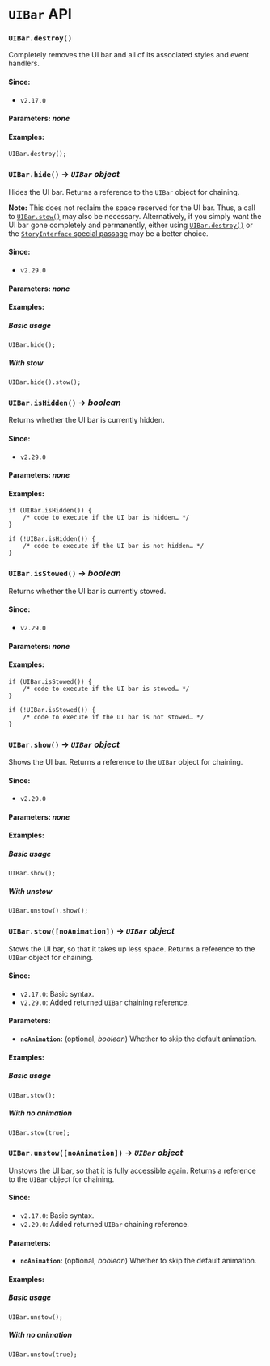<!-- ***********************************************************************************************
	UIBar API
************************************************************************************************ -->
<h1 id="uibar-api"><code>UIBar</code> API</h1>

<!-- *********************************************************************** -->

<span id="uibar-api-method-destroy"></span>
### `UIBar.destroy()`

Completely removes the UI bar and all of its associated styles and event handlers.

#### Since:

* `v2.17.0`

#### Parameters: *none*

#### Examples:

```
UIBar.destroy();
```

<!-- *********************************************************************** -->

<span id="uibar-api-method-hide"></span>
### `UIBar.hide()` → *`UIBar` object*

Hides the UI bar.  Returns a reference to the `UIBar` object for chaining.

<p role="note"><b>Note:</b>
This does not reclaim the space reserved for the UI bar.  Thus, a call to <a href="#uibar-api-method-stow"><code>UIBar.stow()</code></a> may also be necessary.  Alternatively, if you simply want the UI bar gone completely and permanently, either using <a href="#uibar-api-method-destroy"><code>UIBar.destroy()</code></a> or the <a href="#special-passage-storyinterface"><code>StoryInterface</code> special passage</a> may be a better choice.
</p>

#### Since:

* `v2.29.0`

#### Parameters: *none*

#### Examples:

##### Basic usage

```
UIBar.hide();
```

##### With stow

```
UIBar.hide().stow();
```

<!-- *********************************************************************** -->

<span id="uibar-api-method-ishidden"></span>
### `UIBar.isHidden()` → *boolean*

Returns whether the UI bar is currently hidden.

#### Since:

* `v2.29.0`

#### Parameters: *none*

#### Examples:

```
if (UIBar.isHidden()) {
	/* code to execute if the UI bar is hidden… */
}

if (!UIBar.isHidden()) {
	/* code to execute if the UI bar is not hidden… */
}
```

<!-- *********************************************************************** -->

<span id="uibar-api-method-isstowed"></span>
### `UIBar.isStowed()` → *boolean*

Returns whether the UI bar is currently stowed.

#### Since:

* `v2.29.0`

#### Parameters: *none*

#### Examples:

```
if (UIBar.isStowed()) {
	/* code to execute if the UI bar is stowed… */
}

if (!UIBar.isStowed()) {
	/* code to execute if the UI bar is not stowed… */
}
```

<!-- *********************************************************************** -->

<span id="uibar-api-method-show"></span>
### `UIBar.show()` → *`UIBar` object*

Shows the UI bar.  Returns a reference to the `UIBar` object for chaining.

#### Since:

* `v2.29.0`

#### Parameters: *none*

#### Examples:

##### Basic usage

```
UIBar.show();
```

##### With unstow

```
UIBar.unstow().show();
```

<!-- *********************************************************************** -->

<span id="uibar-api-method-stow"></span>
### `UIBar.stow([noAnimation])` → *`UIBar` object*

Stows the UI bar, so that it takes up less space.  Returns a reference to the `UIBar` object for chaining.

#### Since:

* `v2.17.0`: Basic syntax.
* `v2.29.0`: Added returned `UIBar` chaining reference.

#### Parameters:

* **`noAnimation`:** (optional, *boolean*) Whether to skip the default animation.

#### Examples:

##### Basic usage

```
UIBar.stow();
```

##### With no animation

```
UIBar.stow(true);
```

<!-- *********************************************************************** -->

<span id="uibar-api-method-unstow"></span>
### `UIBar.unstow([noAnimation])` → *`UIBar` object*

Unstows the UI bar, so that it is fully accessible again.  Returns a reference to the `UIBar` object for chaining.

#### Since:

* `v2.17.0`: Basic syntax.
* `v2.29.0`: Added returned `UIBar` chaining reference.

#### Parameters:

* **`noAnimation`:** (optional, *boolean*) Whether to skip the default animation.

#### Examples:

##### Basic usage

```
UIBar.unstow();
```

##### With no animation

```
UIBar.unstow(true);
```
